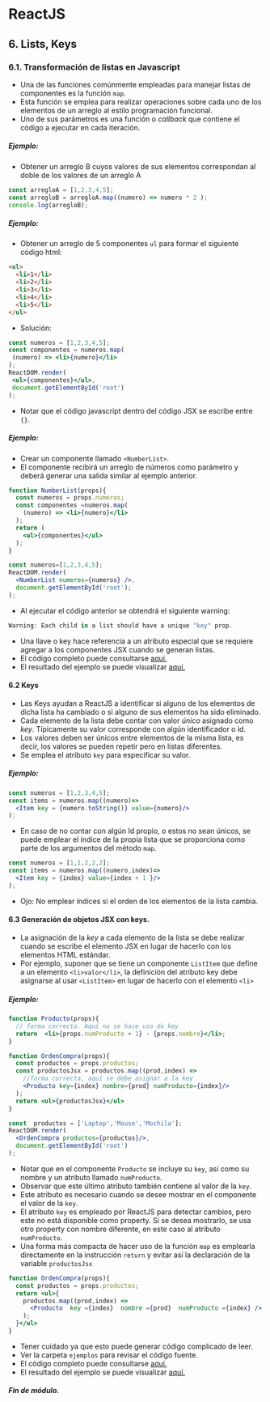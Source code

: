 ﻿# ReactJS
## 6. Lists, Keys
### 6.1. Transformación de listas en Javascript
* Una de las funciones comúnmente empleadas para manejar listas de componentes es la  función `map`.
* Esta función se emplea para realizar operaciones sobre cada uno de los elementos de un arreglo al estilo programación funcional.
* Uno de sus parámetros es una función o *callback* que contiene el código a ejecutar en cada iteración.
##### Ejemplo:
* Obtener un arreglo B cuyos valores de sus elementos correspondan al doble de los valores de un arreglo A
```javascript
const arregloA = [1,2,3,4,5];
const arregloB = arregloA.map((numero) => numero * 2 );
console.log(arregloB);
```
##### Ejemplo:
* Obtener un arreglo de 5 componentes `ul` para formar el siguiente código html: 
```html
<ul>
  <li>1</li>
  <li>2</li>
  <li>3</li>
  <li>4</li>
  <li>5</li>
</ul>
```
* Solución:
 ```jsx
const numeros = [1,2,3,4,5];
const componentes = numeros.map(
  (numero) => <li>{numero}</li>
);
ReactDOM.render(
  <ul>{componentes}</ul>,
  document.getElementById('root')
);
```
* Notar que el código javascript dentro del código JSX se escribe entre `{}`.
##### Ejemplo:
* Crear un componente llamado `<NumberList>`.
* El componente recibirá un arreglo de números como parámetro y deberá generar una salida similar al ejemplo anterior. 

```jsx
function NumberList(props){
  const numeros = props.numeros;
  const componentes =numeros.map(
    (numero) => <li>{numero}</li>
  );
  return (
    <ul>{componentes}</ul>
  );
}

const numeros=[1,2,3,4,5];
ReactDOM.render(
  <NumberList numeros={numeros} />,
  document.getElementById('root');
);
```
* Al ejecutar el código anterior se obtendrá el siguiente warning:
``` javascript
Warning: Each child in a list should have a unique "key" prop.
```
* Una llave o key hace referencia a un atributo especial que se requiere agregar a los componentes JSX cuando se generan listas. 
* El  código completo puede consultarse [aquí.](../ejemplos/modulo06/numberList.html)
* El resultado del ejemplo se puede visualizar [aquí.](https://jorgerdc.github.io/tutoriales/reactjs/ejemplos/modulo06/numberList.html)
#### 6.2 Keys
* Las Keys ayudan a ReactJS  a identificar si alguno de los elementos de dicha lista ha cambiado o si alguno de sus elementos ha sido eliminado. 
* Cada elemento de la lista debe contar con valor *único* asignado como *key*. Típicamente su valor corresponde con algún identificador o id.
* Los valores deben ser únicos entre elementos de la misma lista, es decir, los valores se pueden repetir pero en listas diferentes.
* Se emplea el atributo `key` para especificar su valor.
##### Ejemplo:
```jsx
const numeros = [1,2,3,4,5];
const items = numeros.map((numero)=>
  <Item key = {numero.toString()} value={numero}/>
);
```
* En caso de no contar con algún Id propio, o estos no sean únicos, se puede emplear el índice de la propia lista que se proporciona como parte de los argumentos del método `map`.
```jsx
const numeros = [1,1,2,2,2];
const items = numeros.map((numero,index)=>
  <Item key = {index} value={index + 1 }/>
);
```
* Ojo: No emplear índices si el orden de los elementos de la lista cambia.
#### 6.3 Generación de objetos JSX con keys.
* La asignación de la *key*  a cada elemento de la lista se debe realizar cuando se escribe el elemento JSX en lugar de hacerlo con los elementos  HTML estándar.
* Por ejemplo, suponer que se tiene un componente `ListItem` que  define a un elemento `<li>valor</li>`, la definición del atributo key  debe asignarse al  usar `<ListItem>` en lugar de hacerlo con el elemento `<li>`
##### Ejemplo:
```jsx
function Producto(props){
  // forma correcta. Aquí no se hace uso de key
  return  <li>{props.numProducto + 1} - {props.nombre}</li>;
}

function OrdenCompra(props){
  const productos = props.productos;
  const productosJsx = productos.map((prod,index) =>
    //forma correcta, aquí se debe asignar a la key
    <Producto key={index} nombre={prod} numProducto={index}/>
  );
  return <ul>{productosJsx}</ul>
}

const  productos = ['Laptop','Mouse','Mochila'];
ReactDOM.render(
  <OrdenCompra productos={productos}/>,
  document.getElementById('root')
);
```
* Notar que en el componente `Producto` se incluye su `key`, así como  su nombre  y un atributo llamado `numProducto`.
* Observar que este último atributo también contiene al valor de la `key`.
* Este atributo es necesario cuando se desee mostrar en el componente el valor de la `key`.  
* El atributo `key` es empleado por ReactJS para detectar cambios, pero este no está disponible como property.  Si se desea mostrarlo, se usa otro  property con nombre diferente, en este caso al atributo `numProducto`.
* Una forma más compacta de hacer uso de la función `map` es emplearla directamente en la instrucción `return` y evitar así la declaración de la variable `productosJsx`
```jsx
function OrdenCompra(props){
  const productos = props.productos;
  return <ul>{
    productos.map((prod,index) =>
      <Producto  key ={index}  nombre ={prod}  numProducto ={index} />
    );
  }</ul>
}
```
* Tener cuidado ya que esto puede generar código complicado de leer.
* Ver la carpeta `ejemplos` para revisar el código fuente.
* El  código completo puede consultarse [aquí.](../ejemplos/modulo06/ordenCompra.html)
* El resultado del ejemplo se puede visualizar [aquí.](https://jorgerdc.github.io/tutoriales/reactjs/ejemplos/modulo06/ordenCompra.html)
##### Fin de módulo.
